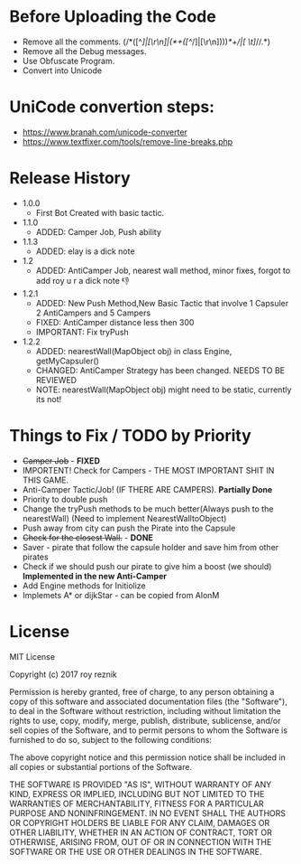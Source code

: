 # Before Uploading the Code
+ Remove all the comments. (/\*([^*]|[\r\n]|(\*+([^*/]|[\r\n])))*\*+/|[ \t]*//.*)
+ Remove all the Debug messages.
+ Use Obfuscate Program.
+ Convert into Unicode

# UniCode convertion steps:
+ https://www.branah.com/unicode-converter
+ https://www.textfixer.com/tools/remove-line-breaks.php
 

# Release History
* 1.0.0
    * First Bot Created with basic tactic.
* 1.1.0
    * ADDED: Camper Job, Push ability
* 1.1.3 
    * ADDED: elay is a dick note
* 1.2
	* ADDED: AntiCamper Job, nearest wall method, minor fixes, forgot to add roy u r a dick note :-1:
* 1.2.1
	* ADDED: New Push Method,New Basic Tactic that involve 1 Capsuler 2 AntiCampers and 5 Campers
	* FIXED: AntiCamper distance less then 300
	* IMPORTANT: Fix tryPush
* 1.2.2
	* ADDED: nearestWall(MapObject obj) in class Engine, getMyCapsuler() 
	* CHANGED: AntiCamper Strategy has been changed. NEEDS TO BE REVIEWED
	* NOTE: nearestWall(MapObject obj) might need to be static, currently its not!

# Things to Fix / TODO by Priority
 + ~~Camper Job~~  - **FIXED**
 + IMPORTENT! Check for Campers - THE MOST IMPORTANT SHIT IN THIS GAME. 
 + Anti-Camper Tactic/Job! (IF THERE ARE CAMPERS). **Partially Done**
 + Priority to double push
 + Change the tryPush methods to be much better(Always push to the nearestWall) (Need to implement NearestWalltoObject)
 + Push away from city can push the Pirate into the Capsule
 + ~~Check for the closest Wall.~~ - **DONE**
 + Saver - pirate that follow the capsule holder and save him from other pirates
 + Check if we should push our pirate to give him a boost (we should) **Implemented in the new Anti-Camper**
 + Add Engine methods for Initiolize
 + Implemets A* or dijkStar - can be copied from AlonM
 
# License
MIT License

Copyright (c) 2017 roy reznik

Permission is hereby granted, free of charge, to any person obtaining a copy
of this software and associated documentation files (the "Software"), to deal
in the Software without restriction, including without limitation the rights
to use, copy, modify, merge, publish, distribute, sublicense, and/or sell
copies of the Software, and to permit persons to whom the Software is
furnished to do so, subject to the following conditions:

The above copyright notice and this permission notice shall be included in all
copies or substantial portions of the Software.

THE SOFTWARE IS PROVIDED "AS IS", WITHOUT WARRANTY OF ANY KIND, EXPRESS OR
IMPLIED, INCLUDING BUT NOT LIMITED TO THE WARRANTIES OF MERCHANTABILITY,
FITNESS FOR A PARTICULAR PURPOSE AND NONINFRINGEMENT. IN NO EVENT SHALL THE
AUTHORS OR COPYRIGHT HOLDERS BE LIABLE FOR ANY CLAIM, DAMAGES OR OTHER
LIABILITY, WHETHER IN AN ACTION OF CONTRACT, TORT OR OTHERWISE, ARISING FROM,
OUT OF OR IN CONNECTION WITH THE SOFTWARE OR THE USE OR OTHER DEALINGS IN THE
SOFTWARE.
